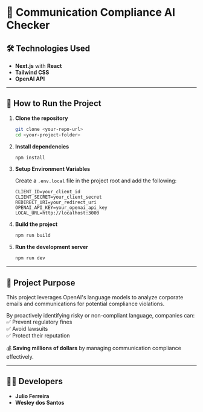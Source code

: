
# 📧 Communication Compliance AI Checker

## 🛠 Technologies Used
- **Next.js** with **React**
- **Tailwind CSS**
- **OpenAI API**

---

## 🚀 How to Run the Project

1. **Clone the repository**
   ```bash
   git clone <your-repo-url>
   cd <your-project-folder>
   ```

2. **Install dependencies**
   ```bash
   npm install
   ```

3. **Setup Environment Variables**

   Create a `.env.local` file in the project root and add the following:
   ```
   CLIENT_ID=your_client_id
   CLIENT_SECRET=your_client_secret
   REDIRECT_URI=your_redirect_uri
   OPENAI_API_KEY=your_openai_api_key
   LOCAL_URL=http://localhost:3000
   ```

4. **Build the project**
   ```bash
   npm run build
   ```

5. **Run the development server**
   ```bash
   npm run dev
   ```

---

## 💼 Project Purpose

This project leverages OpenAI's language models to analyze corporate emails and communications for potential compliance violations.

By proactively identifying risky or non-compliant language, companies can:
✅ Prevent regulatory fines  
✅ Avoid lawsuits  
✅ Protect their reputation

💰 **Saving millions of dollars** by managing communication compliance effectively.

---

## 👨‍💻 Developers
- **Julio Ferreira**
- **Wesley dos Santos**
